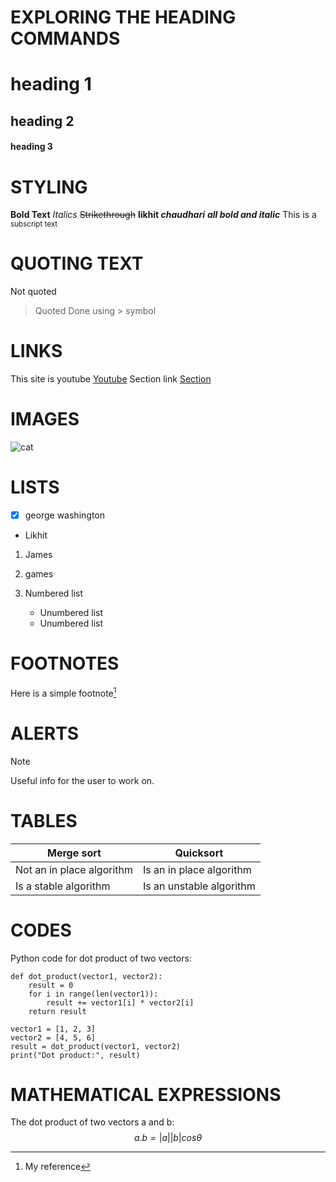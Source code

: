# EXPLORING THE HEADING COMMANDS
# heading 1
## heading 2 
#### heading 3 

# STYLING 
**Bold Text**
*Italics*
~~Strikethrough~~
**likhit _chaudhari_**
***all bold and italic***
This is a <sub>subscript text</sub>

# QUOTING TEXT
Not quoted
>Quoted
Done using > symbol

# LINKS 
This site is youtube [Youtube](https://www.youtube.com/)
Section link [Section](#Heading-1)

# IMAGES
![cat](https://myoctocat.com/assets/images/base-octocat.svg)

# LISTS
- [x] george washington
* Likhit

1. James
2. games

1. Numbered list
    * Unumbered list
    * Unumbered list

# FOOTNOTES
Here is a simple footnote[^1]
[^1]: My reference 

# ALERTS 
> [!NOTE]
> Useful info for the user to work on.

# TABLES 
| Merge sort | Quicksort |
| --- | --- |
| Not an in place algorithm | Is an in place algorithm |
| Is a stable algorithm | Is an unstable algorithm |

# CODES 
Python code for dot product of two vectors: 
```
def dot_product(vector1, vector2):
    result = 0
    for i in range(len(vector1)):
        result += vector1[i] * vector2[i]
    return result

vector1 = [1, 2, 3]
vector2 = [4, 5, 6]
result = dot_product(vector1, vector2)
print("Dot product:", result)

```

# MATHEMATICAL EXPRESSIONS
The dot product of two vectors a and b:
$$a.b=|a||b|cos\theta$$



